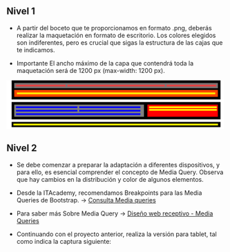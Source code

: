 ## Nivel 1

* A partir del boceto que te proporcionamos en formato .png, deberás realizar la maquetación en formato de escritorio. Los colores elegidos son indiferentes, pero es crucial que sigas la estructura de las cajas que te indicamos.

* Importante
El ancho máximo de la capa que contendrá toda la maquetación será de 1200 px (max-width: 1200 px).

<img src = "/images/nivel-1.png">

## Nivel 2

* Se debe comenzar a preparar la adaptación a diferentes dispositivos, y para ello, es esencial comprender el concepto de Media Query. Observa que hay cambios en la distribución y color de algunos elementos.

* Desde la ITAcademy, recomendamos Breakpoints para las Media Queries de Bootstrap. -> <a href = "https://getbootstrap.com/docs/5.3/layout/breakpoints/#media-queries"> Consulta Media queries </a>

* Para saber más
Sobre Media Query -> <a href = "https://www.w3schools.com/css/css_rwd_mediaqueries.asp"> Diseño web receptivo - Media Queries </a>

* Continuando con el proyecto anterior, realiza la versión para tablet, tal como indica la captura siguiente:

